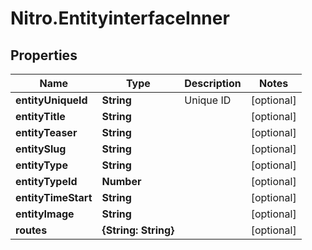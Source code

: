# Nitro.EntityinterfaceInner

## Properties

Name | Type | Description | Notes
------------ | ------------- | ------------- | -------------
**entityUniqueId** | **String** | Unique ID | [optional] 
**entityTitle** | **String** |  | [optional] 
**entityTeaser** | **String** |  | [optional] 
**entitySlug** | **String** |  | [optional] 
**entityType** | **String** |  | [optional] 
**entityTypeId** | **Number** |  | [optional] 
**entityTimeStart** | **String** |  | [optional] 
**entityImage** | **String** |  | [optional] 
**routes** | **{String: String}** |  | [optional] 


